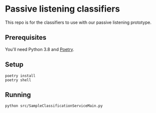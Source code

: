 Passive listening classifiers
==============================

This repo is for the classifiers to use with our passive listening prototype.

## Prerequisites

You'll need Python 3.8 and [Poetry](https://python-poetry.org/).

## Setup

```shell
poetry install
poetry shell
```

## Running

    python src/SampleClassificationServiceMain.py